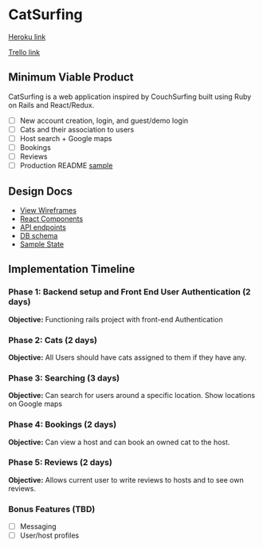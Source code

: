 # CatSurfing

[Heroku link][heroku]

[Trello link][trello]

[heroku]: #
[trello]: https://trello.com/b/RUhWmX0p/catsurfing

## Minimum Viable Product

CatSurfing is a web application inspired by CouchSurfing built using Ruby on Rails
and React/Redux.

- [ ] New account creation, login, and guest/demo login
- [ ] Cats and their association to users
- [ ] Host search + Google maps
- [ ] Bookings
- [ ] Reviews
- [ ] Production README [sample](docs/production_readme.md)

## Design Docs
* [View Wireframes][wireframes]
* [React Components][components]
* [API endpoints][api-endpoints]
* [DB schema][schema]
* [Sample State][sample-state]

[wireframes]: docs/wireframes
[components]: docs/component-hierarchy.md
[sample-state]: docs/sample-state.md
[api-endpoints]: docs/api-endpoints.md
[schema]: docs/schema.md

## Implementation Timeline

### Phase 1: Backend setup and Front End User Authentication (2 days)
**Objective:** Functioning rails project with front-end Authentication

### Phase 2: Cats (2 days)
**Objective:** All Users should have cats assigned to them if they have any.

### Phase 3: Searching (3 days)
**Objective:** Can search for users around a specific location. Show locations on Google maps

### Phase 4: Bookings (2 days)
**Objective:** Can view a host and can book an owned cat to the host.

### Phase 5: Reviews (2 days)
**Objective:** Allows current user to write reviews to hosts and to see own reviews.


### Bonus Features (TBD)
- [ ] Messaging
- [ ] User/host profiles
